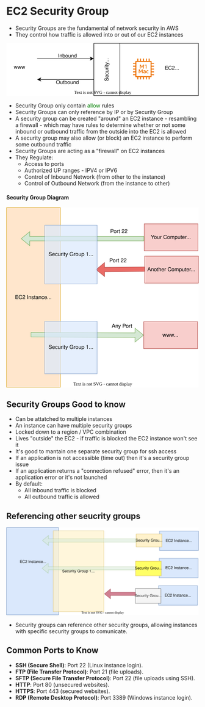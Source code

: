 # EC2 Security Group

- Security Groups are the fundamental of network security in AWS
- They control how traffic is allowed into or out of our EC2 instances

![EC2SecurityGroup](/2%20-%20EC2/images/1-SecurityGroup1.svg)

- Security Group only contain  <span style="color:green">allow</span> rules
- Security Groups can only reference by IP or by Security Group
- A security group can be created "around" an EC2 instance - resambling a firewall - which may have rules to determine whether or not some inbound or outbound traffic from the outside into the EC2 is allowed
- A security group may also allow (or block) an EC2 instance to perform some outbound traffic
- Security Groups are acting as a "firewall" on EC2 instances
- They Regulate:
    - Access to ports
    - Authorized UP ranges - IPV4 or IPV6
    - Control of Inbound Network (from other to the instance)
    - Control of Outbound Network (from the instance to other)

#### Security Group Diagram

![EC2SecurityGroup](/2%20-%20EC2/images/2-SecurityGroupDiagram.svg)

## Security Groups Good to know

- Can be attatched to multiple instances
- An instance can have multiple security groups
- Locked down to a region / VPC combination
- Lives "outside" the EC2 - if traffic is blocked the EC2 instance won't see it
- It's good to mantain one separate security group for ssh access
- If an application is not accessible (time out) then it's a security group issue
- If an application returns a "connection refused" error, then it's an application error or it's not launched
- By default:
    - All inbound traffic is blocked
    - All outbound traffic is allowed

## Referencing other seucrity groups 

![ReferencingSecurityGroups](/2%20-%20EC2/images/3-ReferencingOtherSecurityGroups.svg)

- Security groups can reference other security groups, allowing instances with specific security groups to comunicate. 

## Common Ports to Know
- **SSH (Secure Shell)**: Port 22 (Linux instance login).
- **FTP (File Transfer Protocol)**: Port 21 (file uploads).
- **SFTP (Secure File Transfer Protocol)**: Port 22 (file uploads using SSH).
- **HTTP**: Port 80 (unsecured websites).
- **HTTPS**: Port 443 (secured websites).
- **RDP (Remote Desktop Protocol)**: Port 3389 (Windows instance login).
